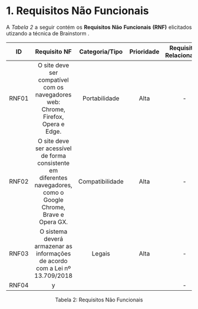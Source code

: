 # 1. Requisitos Não Funcionais

<p align="justify">A <i>Tabela 2</i> a seguir contém os <b>Requisitos Não Funcionais (RNF)</b> elicitados utizando a técnica de Brainstorm .</p>

| ID   |                                 Requisito NF                              | Categoria/Tipo | Prioridade | Requisitos Relacionados |
| :--: | :-----------------------------------------------------------------------: |:-------------: | :--------: | :-----------------: |
| RNF01 |  O site deve ser compatível com os navegadores web: Chrome, Firefox, Opera e Edge.               |   Portabilidade      |    Alta        |        -             |
| RNF02 | O site deve ser acessível de forma consistente em diferentes navegadores, como o Google Chrome, Brave e Opera GX. | Compatibilidade | Alta | - |
| RNF03 | O sistema deverá armazenar as informações de acordo com a Lei nº 13.709/2018|  Legais      |    Alta     |      -     |
| RNF04 |                 y                                   |            |                |      -     |

<div style="text-align: center">
<p>Tabela 2: Requisitos Não Funcionais</p>
</div>
